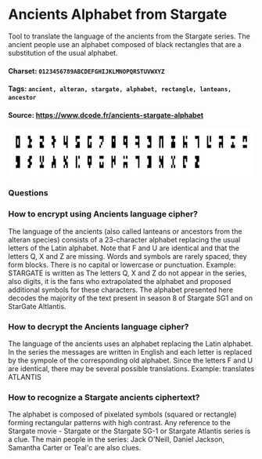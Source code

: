 # Ancients Alphabet from Stargate
Tool to translate the language of the ancients from the Stargate series. The ancient people use an alphabet composed of black rectangles that are a substitution of the usual alphabet.

#### Charset: `0123456789ABCDEFGHIJKLMNOPQRSTUVWXYZ`

#### Tags: `ancient, alteran, stargate, alphabet, rectangle, lanteans, ancestor`

#### Source: https://www.dcode.fr/ancients-stargate-alphabet

![combined](./combined.png)

### Questions

### How to encrypt using Ancients language cipher?
The language of the ancients (also called lanteans or ancestors from the alteran species) consists of a 23-character alphabet replacing the usual letters of the Latin alphabet. Note that F and U are identical and that the letters Q, X and Z are missing. Words and symbols are rarely spaced, they form blocks. There is no capital or lowercase or punctuation. Example: STARGATE is written as  The letters Q, X and Z do not appear in the series, also digits, it is the fans who extrapolated the alphabet and proposed additional symbols for these characters. The alphabet presented here decodes the majority of the text present in season 8 of Stargate SG1 and on StarGate Altlantis.

### How to decrypt the Ancients language cipher?
The language of the ancients uses an alphabet replacing the Latin alphabet. In the series the messages are written in English and each letter is replaced by the sympole of the corresponding old alphabet. Since the letters F and U are identical, there may be several possible translations. Example:  translates ATLANTIS

### How to recognize a Stargate ancients ciphertext?
The alphabet is composed of pixelated symbols (squared or rectangle) forming rectangular patterns with high contrast. Any reference to the Stargate movie - Stargate or the Stargate SG-1 or Stargate Atlantis series is a clue. The main people in the series: Jack O'Neill, Daniel Jackson, Samantha Carter or Teal'c are also clues.

